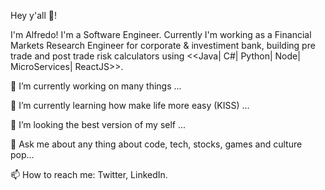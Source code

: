 Hey y'all 👋!

I'm Alfredo! I'm a Software Engineer. Currently I'm working as a Financial Markets Research Engineer for corporate & investiment bank, building pre trade and post trade risk calculators using <<Java| C#| Python| Node| MicroServices| ReactJS>>.

🔭 I’m currently working on many things ...

🌱 I’m currently learning how make life more easy (KISS) ...

👯 I’m looking the best version of my self ...

💬 Ask me about any thing about code, tech, stocks, games and culture pop...

📫 How to reach me: Twitter, LinkedIn.

<!--
**JairoDuarte/JairoDuarte** is a ✨ _special_ ✨ repository because its `README.md` (this file) appears on your GitHub profile.

Here are some ideas to get you started:

- 🔭 I’m currently working on ...
- 🌱 I’m currently learning ...
- 👯 I’m looking to collaborate on ...
- 🤔 I’m looking for help with ...
- 💬 Ask me about ...
- 📫 How to reach me: ...
- 😄 Pronouns: ...
- ⚡ Fun fact: ...
-->
